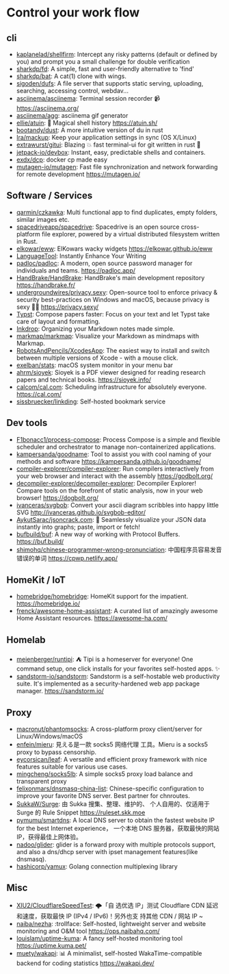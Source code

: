# Control your work flow

## cli

- [kaplanelad/shellfirm](https://github.com/kaplanelad/shellfirm): Intercept any
  risky patterns (default or defined by you) and prompt you a small challenge
  for double verification
- [sharkdp/fd](https://github.com/sharkdp/fd): A simple, fast and user-friendly
  alternative to 'find'
- [sharkdp/bat](https://github.com/sharkdp/bat): A cat(1) clone with wings.
- [sigoden/dufs](https://github.com/sigoden/dufs): A file server that supports
  static serving, uploading, searching, accessing control, webdav...
- [asciinema/asciinema](https://github.com/asciinema/asciinema): Terminal
  session recorder 📹 <https://asciinema.org/>
- [asciinema/agg](https://github.com/asciinema/agg): asciinema gif generator
- [ellie/atuin](https://github.com/ellie/atuin): 🐢 Magical shell history
  <https://atuin.sh/>
- [bootandy/dust](https://github.com/bootandy/dust): A more intuitive version of
  du in rust
- [lra/mackup](https://github.com/lra/mackup): Keep your application settings in
  sync (OS X/Linux)
- [extrawurst/gitui](https://github.com/extrawurst/gitui): Blazing 💥 fast
  terminal-ui for git written in rust 🦀
- [jetpack-io/devbox](https://github.com/jetpack-io/devbox): Instant, easy,
  predictable shells and containers.
- [exdx/dcp](https://github.com/exdx/dcp): docker cp made easy
- [mutagen-io/mutagen](https://github.com/mutagen-io/mutagen): Fast file
  synchronization and network forwarding for remote development
  <https://mutagen.io/>

## Software / Services

- [qarmin/czkawka](https://github.com/qarmin/czkawka): Multi functional app to
  find duplicates, empty folders, similar images etc.
- [spacedriveapp/spacedrive](https://github.com/spacedriveapp/spacedrive):
  Spacedrive is an open source cross-platform file explorer, powered by a
  virtual distributed filesystem written in Rust.
- [elkowar/eww](https://github.com/elkowar/eww): ElKowars wacky widgets
  <https://elkowar.github.io/eww>
- [LanguageTool](https://languagetool.org): Instantly Enhance Your Writing
- [padloc/padloc](https://github.com/padloc/padloc): A modern, open source
  password manager for individuals and teams. <https://padloc.app/>
- [HandBrake/HandBrake](https://github.com/HandBrake/HandBrake): HandBrake's
  main development repository <https://handbrake.fr/>
- [undergroundwires/privacy.sexy](https://github.com/undergroundwires/privacy.sexy):
  Open-source tool to enforce privacy & security best-practices on Windows and
  macOS, because privacy is sexy 🍑🍆 <https://privacy.sexy/>
- [Typst](https://typst.app/): Compose papers faster: Focus on your text and let
  Typst take care of layout and formatting.
- [Inkdrop](https://www.inkdrop.app/): Organizing your Markdown notes made
  simple.
- [markmap/markmap](https://github.com/markmap/markmap): Visualize your Markdown
  as mindmaps with Markmap.
- [RobotsAndPencils/XcodesApp](https://github.com/RobotsAndPencils/XcodesApp):
  The easiest way to install and switch between multiple versions of Xcode -
  with a mouse click.
- [exelban/stats](https://github.com/exelban/stats): macOS system monitor in
  your menu bar
- [ahrm/sioyek](https://github.com/ahrm/sioyek): Sioyek is a PDF viewer designed
  for reading research papers and technical books. <https://sioyek.info/>
- [calcom/cal.com](https://github.com/calcom/cal.com): Scheduling infrastructure
  for absolutely everyone. <https://cal.com/>
- [sissbruecker/linkding](https://github.com/sissbruecker/linkding): Self-hosted
  bookmark service

## Dev tools

- [F1bonacc1/process-compose](https://github.com/F1bonacc1/process-compose):
  Process Compose is a simple and flexible scheduler and orchestrator to manage
  non-containerized applications.
- [kampersanda/goodname](https://github.com/kampersanda/goodname): Tool to
  assist you with cool naming of your methods and software
  <https://kampersanda.github.io/goodname/>
- [compiler-explorer/compiler-explorer](https://github.com/compiler-explorer/compiler-explorer):
  Run compilers interactively from your web browser and interact with the
  assembly <https://godbolt.org/>
- [decompiler-explorer/decompiler-explorer](https://github.com/decompiler-explorer/decompiler-explorer):
  Decompiler Explorer! Compare tools on the forefront of static analysis, now in
  your web browser! <https://dogbolt.org/>
- [ivanceras/svgbob](https://github.com/ivanceras/svgbob): Convert your ascii
  diagram scribbles into happy little SVG
  <http://ivanceras.github.io/svgbob-editor/>
- [AykutSarac/jsoncrack.com](https://github.com/AykutSarac/jsoncrack.com): 🔮
  Seamlessly visualize your JSON data instantly into graphs; paste, import or
  fetch!
- [bufbuild/buf](https://github.com/bufbuild/buf): A new way of working with
  Protocol Buffers. <https://buf.build/>
- [shimohq/chinese-programmer-wrong-pronunciation](https://github.com/shimohq/chinese-programmer-wrong-pronunciation):
  中国程序员容易发音错误的单词 <https://cpwp.netlify.app/>

## HomeKit / IoT

- [homebridge/homebridge](https://github.com/homebridge/homebridge): HomeKit
  support for the impatient. <https://homebridge.io/>
- [frenck/awesome-home-assistant](https://github.com/frenck/awesome-home-assistant):
  A curated list of amazingly awesome Home Assistant resources.
  <https://awesome-ha.com/>

## Homelab

- [meienberger/runtipi](https://github.com/meienberger/runtipi): ⛺️ Tipi is a
  homeserver for everyone! One command setup, one click installs for your
  favorites self-hosted apps. ✨
- [sandstorm-io/sandstorm](https://github.com/sandstorm-io/sandstorm): Sandstorm
  is a self-hostable web productivity suite. It's implemented as a
  security-hardened web app package manager. <https://sandstorm.io/>

## Proxy

- [macronut/phantomsocks](https://github.com/macronut/phantomsocks): A
  cross-platform proxy client/server for Linux/Windows/macOS
- [enfein/mieru](https://github.com/enfein/mieru): 見える是一款 socks5 网络代理
  工具。Mieru is a socks5 proxy to bypass censorship.
- [eycorsican/leaf](https://github.com/eycorsican/leaf): A versatile and
  efficient proxy framework with nice features suitable for various use cases.
- [mingcheng/socks5lb](https://github.com/mingcheng/socks5lb): A simple socks5
  proxy load balance and transparent proxy
- [felixonmars/dnsmasq-china-list](https://github.com/felixonmars/dnsmasq-china-list):
  Chinese-specific configuration to improve your favorite DNS server. Best
  partner for chnroutes.
- [SukkaW/Surge](https://github.com/SukkaW/Surge): 由 Sukka 搜集、整理、维护的、
  个人自用的、仅适用于 Surge 的 Rule Snippet <https://ruleset.skk.moe>
- [pymumu/smartdns](https://github.com/pymumu/smartdns): A local DNS server to
  obtain the fastest website IP for the best Internet experience， 一个本地 DNS
  服务器，获取最快的网站 IP，获得最佳上网体验。
- [nadoo/glider](https://github.com/nadoo/glider): glider is a forward proxy
  with multiple protocols support, and also a dns/dhcp server with ipset
  management features(like dnsmasq).
- [hashicorp/yamux](https://github.com/hashicorp/yamux): Golang connection
  multiplexing library

## Misc

- [XIU2/CloudflareSpeedTest](https://github.com/XIU2/CloudflareSpeedTest): 🌩「自
  选优选 IP」测试 Cloudflare CDN 延迟和速度，获取最快 IP (IPv4 / IPv6)！另外也支
  持其他 CDN / 网站 IP ~
- [naiba/nezha](https://github.com/naiba/nezha): :trollface: Self-hosted,
  lightweight server and website monitoring and O&M tool
  <https://ops.naibahq.com/>
- [louislam/uptime-kuma](https://github.com/louislam/uptime-kuma): A fancy
  self-hosted monitoring tool <https://uptime.kuma.pet/>
- [muety/wakapi](https://github.com/muety/wakapi): 📊 A minimalist, self-hosted
  WakaTime-compatible backend for coding statistics <https://wakapi.dev/>
